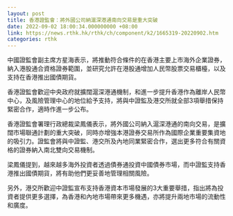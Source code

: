```yaml
---
layout: post
title: 香港證監會：將外國公司納滬深港通南向交易是重大突破
date: 2022-09-02 18:00:34.000000000 +08:00
link: https://news.rthk.hk/rthk/ch/component/k2/1665319-20220902.htm
categories: rthk
---
```


中國證監會副主席方星海表示，將推動符合條件的在香港主要上市海外企業證券，納入港股通合資格證券範圍，並研究允許在港股通增加人民幣股票交易櫃檯，以及支持在香港推出國債期貨。

香港證監會歡迎中央政府就擴闊滬深港通機制，和進一步提升香港作為離岸人民幣中心，及風險管理中心的地位給予支持，將與中證監及港交所就全部3項舉措保持緊密合作，適時作進一步公布。

香港證監會署理行政總裁梁鳳儀表示，將外國公司納入滬深港通的南向交易，是擴闊市場聯通計劃的重大突破，同時亦增強本港證券交易所作為國際企業重要集資地的吸引力。證監會將與中證監、港交所及內地同業緊密合作，選出更多符合有關資格的證券納入南北雙向交易機制。

梁鳳儀提到，越來越多海外投資者透過債券通投資中國債券市場，而中證監支持香港推出國債期貨，將有助他們更妥善地管理相關風險。

另外，港交所歡迎中證監宣布支持香港資本市場發展的3大重要舉措，指出將為投資者提供更多選擇，為香港和內地市場帶來更多機遇，亦將提升兩地市場的流動性和廣度。
